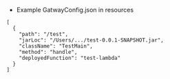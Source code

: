 * Example GatwayConfig.json in resources

```
[
  {
    "path": "/test",
    "jarLoc": "/Users/.../test-0.0.1-SNAPSHOT.jar",
    "className": "TestMain",
    "method": "handle",
    "deployedFunction": "test-lambda"
  }
]
```